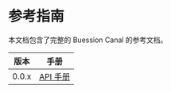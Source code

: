 # 参考指南


本文档包含了完整的 Buession Canal 的参考文档。

|  版本   | 手册  |
|  ----  | ----  |
| 0.0.x  | [API 手册](0.0/index.html) |
